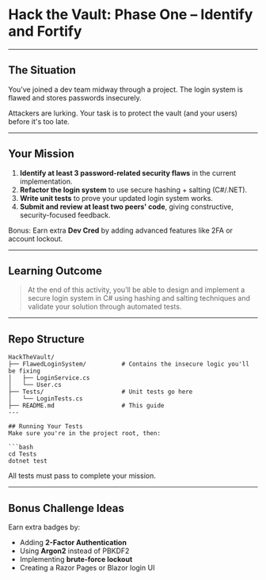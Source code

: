 
# Hack the Vault: Phase One – Identify and Fortify

---

## The Situation  
You’ve joined a dev team midway through a project. The login system is flawed and stores passwords insecurely.  

Attackers are lurking. Your task is to protect the vault (and your users) before it's too late.

---

## Your Mission  
1. **Identify at least 3 password-related security flaws** in the current implementation.  
2. **Refactor the login system** to use secure hashing + salting (C#/.NET).  
3. **Write unit tests** to prove your updated login system works.  
4. **Submit and review at least two peers' code**, giving constructive, security-focused feedback.  

Bonus: Earn extra **Dev Cred** by adding advanced features like 2FA or account lockout.

---

## Learning Outcome  
> At the end of this activity, you’ll be able to design and implement a secure login system in C# using hashing and salting techniques and validate your solution through automated tests.

---

## Repo Structure  
```
HackTheVault/
├── FlawedLoginSystem/          # Contains the insecure logic you'll be fixing
│   ├── LoginService.cs
│   └── User.cs
├── Tests/                      # Unit tests go here
│   └── LoginTests.cs
├── README.md                   # This guide
---

## Running Your Tests  
Make sure you're in the project root, then:

```bash
cd Tests
dotnet test
```

All tests must pass to complete your mission.

---

## Bonus Challenge Ideas  
Earn extra badges by:

- Adding **2-Factor Authentication**  
- Using **Argon2** instead of PBKDF2  
- Implementing **brute-force lockout**  
- Creating a Razor Pages or Blazor login UI  


